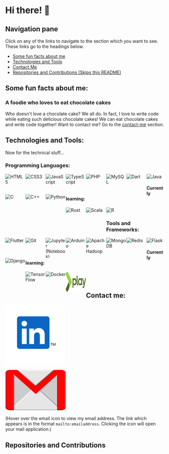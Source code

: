 # Hi there! 👋

<!--
**BurraAbhishek/BurraAbhishek** is a ✨ _special_ ✨ repository because its `README.md` (this file) appears on your GitHub profile.

Here are some ideas to get you started:

- 🔭 I’m currently working on ...
- 🌱 I’m currently learning ...
- 👯 I’m looking to collaborate on ...
- 🤔 I’m looking for help with ...
- 💬 Ask me about ...
- 📫 How to reach me: ...
- 😄 Pronouns: ...
- ⚡ Fun fact: ...
-->

## Navigation pane
Click on any of the links to navigate to the section which you want to see. These links go to the headings below.
- [Some fun facts about me](https://github.com/burraabhishek#some-fun-facts-about-me)
- [Technologies and Tools](https://github.com/burraabhishek#technologies-and-tools)
- [Contact Me](https://github.com/burraabhishek#contact-me)
- [Repositories and Contributions (Skips this README)](https://github.com/burraabhishek#repositories-and-contributions)

## Some fun facts about me:

### A foodie who loves to eat chocolate cakes

Who doesn't love a chocolate cake? We all do. In fact, I love to write code while eating such delicious chocolate cakes! We can eat chocolate cakes and write code together! Want to contact me? Go to the [contact-me](https://github.com/burraabhishek#contact-me) section.

## Technologies and Tools:

Now for the technical stuff... 
### Programming Languages:

<!-- HTML5 --><img src="https://github.com/BurraAbhishek/devicon/blob/master/icons/html5/html5-original-wordmark.svg" title="HyperText Markup Language, the standard markup language for webpages" alt="HTML5" height=64 width=64 align="left">
<!-- CSS3 --><img src="https://github.com/BurraAbhishek/devicon/blob/master/icons/css3/css3-original-wordmark.svg" title="Cascading Style Sheets, the style sheet language to design webpages" alt="CSS3" height=64 width=64 align="left">
<!-- JS --><img src="https://github.com/BurraAbhishek/devicon/blob/master/icons/javascript/javascript-original.svg" title="JavaScript, the core web-programming language" alt="JavaScript" height=64 width=64 align="left">
<!-- TS --><img src="https://github.com/BurraAbhishek/devicon/blob/master/icons/typescript/typescript-original.svg" title="TypeScript, a strict syntactical superset of Javascript used to build applications" alt="TypeScript" height=64 width=64 align="left">
<!-- PHP --><img src="https://github.com/BurraAbhishek/devicon/blob/master/icons/php/php-original.svg" title="PHP Hypertext Preprocessor, connecting a webpage to a webserver" alt="PHP" height=64 width=64 align="left">
<!-- MySQL --><img src="https://github.com/BurraAbhishek/devicon/blob/master/icons/mysql/mysql-original-wordmark.svg" title="MySQL, a Structured Query Language (Database Management)" alt="MySQL" height=64 width=64 align="left">

<!-- Dart --><img src="https://github.com/BurraAbhishek/devicon/blob/master/icons/dart/dart-original-wordmark.svg" title="Dart, an open-source, scalable programming language, with robust libraries and runtimes, for building web, server and mobile apps" alt="Dart" height=64 width=64 align="left">

<!-- C --><img src="https://github.com/BurraAbhishek/devicon/blob/master/icons/c/c-original.svg" title="The C programming language" alt="C" height=64 width=64 align="left">
<!-- C++ --><img src="https://github.com/isocpp/logos/blob/master/cpp_logo.svg" title="C++, an improvement to the C language" alt="C++" height=64 width=64 align="left">
<!-- Python --><img src="https://github.com/BurraAbhishek/devicon/blob/master/icons/python/python-original-wordmark.svg" title="The Python programming language" alt="Python" height=64 width=64 align="left">
<!-- Java --><img src="https://github.com/BurraAbhishek/devicon/blob/master/icons/java/java-original-wordmark.svg" title="The Java programming language" alt="Java" height=64 width=64>


#### Currently learning:
<!-- Rust --><img src="https://github.com/BurraAbhishek/devicon/blob/master/icons/rust/rust-plain.svg" title="The Rust programming language" alt="Rust" height=64 width=64 align="left">
<!-- Scala --><img src="https://github.com/BurraAbhishek/devicon/blob/master/icons/scala/scala-original-wordmark.svg" title="The Scala programming language" alt="Scala" height=64 width=64 align="left">
<!-- R --><img src="https://github.com/BurraAbhishek/devicon/blob/master/icons/r/r-original.svg" title="The R programming language" alt="R" height=64 width=64>

### Tools and Frameworks:

<!-- Flutter --><img src="https://github.com/BurraAbhishek/devicon/blob/master/icons/flutter/flutter-original.svg" title="Flutter, an open-source UI Software Development Kit to write apps for Android, iOS and the web" alt="Flutter" height=64 width=64 align="left">
<!-- Git --><img src="https://github.com/BurraAbhishek/devicon/blob/master/icons/git/git-original-wordmark.svg" title="Git, a free and open-source version control system" alt="Git" height=64 width=64 align="left">
<!-- Jupyter --><img src="https://github.com/BurraAbhishek/devicon/blob/master/icons/jupyter/jupyter-original-wordmark.svg" title="Jupyter (Notebook), an open-source, web-based interactive development environment to create and share live code, graphics, maps, plots and visualizations." alt="Jupyter (Notebook)" height=64 width=64 align="left">
<!-- Arduino --><img src="https://github.com/BurraAbhishek/devicon/blob/master/icons/arduino/arduino-original-wordmark.svg" title="Arduino, an open-source electronics platform based on easy-to-use hardware and software." alt="Arduino" height=64 width=64 align="left"> 
<!-- Apache Hadoop --><img src="https://hadoop.apache.org/elephant.png" title="Apache Hadoop, software framework for big data and its processing using the MapReduce Framework." alt="Apache Hadoop" height=64 width=64 align="left">
<!-- MongoDB --><img src="https://github.com/BurraAbhishek/devicon/blob/master/icons/mongodb/mongodb-original-wordmark.svg" title="MongoDB, a NoSQL document-oriented database program which uses JSON-like documents with optional schemas" alt="MongoDB" height=64 width=64 align="left">
<!-- Redis --><img src="https://github.com/BurraAbhishek/devicon/blob/master/icons/redis/redis-original-wordmark.svg" title="Redis, an in-memory data structure store, used as a database, cache and message broker" alt="Redis" height=64 width=64 align="left">
<!-- Django --><img src="https://github.com/BurraAbhishek/devicon/blob/master/icons/django/django-original.svg" title="Django, a free and open-source high-level Python web framework." alt="Django" height=64 width=64 align="left">
<!-- Flask --><img src="https://github.com/BurraAbhishek/devicon/blob/master/icons/flask/flask-original-wordmark.svg" title="Flask, a free and open-source Python web microframework." alt="Flask" height=64 width=64>

#### Currently learning:
<!-- TensorFlow --><img src="https://github.com/BurraAbhishek/devicon/blob/master/icons/tensorflow/tensorflow-original-wordmark.svg" title="TensorFlow, an end-to-end open source platform for machine learning." alt="TensorFlow" height=64 width=64 align="left">
<!-- Docker --><img src="https://github.com/BurraAbhishek/devicon/blob/master/icons/docker/docker-original-wordmark.svg" title="Docker, OS-level virtualization in containers." alt="Docker" height=64 width=64 align="left">
<!-- Play Framework --><img src="https://github.com/BurraAbhishek/BurraAbhishek/blob/main/icons/playframework/Play_Framework_logo.svg" title="Play Framework." alt="Play Framework" height=64 width=64 align="left">

<br />
<br />

## Contact me:

[<img src="https://github.com/BurraAbhishek/BurraAbhishek/blob/main/icons/profile_link/LinkedIn_TM_icon.png">](https://www.linkedin.com/in/abhishek-burra-3744b2202)

[<img src="https://github.com/BurraAbhishek/BurraAbhishek/blob/main/icons/mail_reference/mail-icon_reference.png" height=128 width=192>](mailto:burra.abhishek1@gmail.com)

(Hover over the email icon to view my email address. The link which appears is in the format `mailto:emailaddress`. Clicking the icon will open your mail application.)

## Repositories and Contributions
